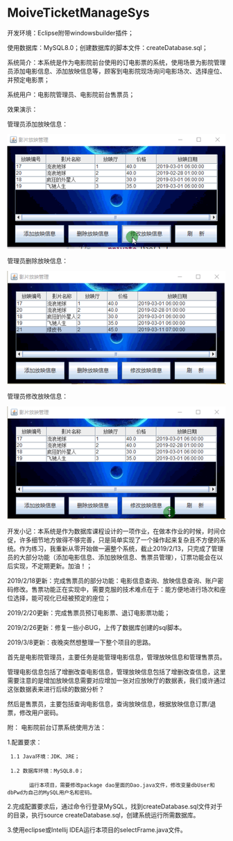 # MoiveTicketManageSys
开发环境：Eclipse附带windowsbuilder插件；

使用数据库：MySQL8.0；创建数据库的脚本文件：createDatabase.sql；

系统简介：本系统是作为电影院前台使用的订电影票的系统，使用场景为影院管理员添加电影信息、添加放映信息等，顾客到电影院现场询问电影场次、选择座位、并预定电影票；

系统用户：电影院管理员、电影院前台售票员；

效果演示：

管理员添加放映信息：

![Add play info](demo/AddPlayInfo.gif)

管理员删除放映信息：

![Delete play info](demo/DeletePlayInfo.gif)

管理员修改放映信息：

![Delete play info](demo/ModifyPlayInfo.gif)

开发小记：本系统是作为数据库课程设计的一项作业，在做本作业的时候，时间仓促，许多细节地方做得不够完善，只是简单实现了一个操作起来复杂且不方便的系统。作为练习，我重新从零开始做一遍整个系统，截止2019/2/13，只完成了管理员的大部分功能（添加电影信息、添加放映信息、售票员管理），订票功能会在以后实现，不定期更新。加油！；

2019/2/18更新：完成售票员的部分功能：电影信息查询、放映信息查询、账户密码修改。售票功能正在实现中，需要克服的技术难点在于：能方便地进行场次和座位选择，能可视化已经被预定的座位；

2019/2/20更新：完成售票员预订电影票、退订电影票功能；

2019/2/26更新：修复一些小BUG，上传了数据库创建的sql脚本。

2019/3/8更新：夜晚突然想整理一下整个项目的思路。

首先是电影院管理员，主要任务是能管理电影信息，管理放映信息和管理售票员。

管理电影信息包括了增删改查电影信息，管理放映信息包括了增删改查信息，这里需要注意的是增加放映信息需要对应增加一张对应放映厅的数据表，我们或许通过这张数据表来进行后续的数据分析？

然后是售票员，主要包括查询电影信息，查询放映信息，根据放映信息订票/退票，修改用户密码。


附：
电影院前台订票系统使用方法：

1.配置要求：

     1.1 Java环境：JDK、JRE；
     
     1.2 数据库环境：MySQL8.0；
     
           运行本项目，需要修改package dao里面的Dao.java文件，修改变量dbUser和dbPwd为自己的MySQL用户名和密码。
           
2.完成配置要求后，通过命令行登录MySQL，找到createDatabase.sql文件对于的目录，执行source createDatabase.sql，创建系统运行所需数据库。

3.使用eclipse或Intellij IDEA运行本项目的selectFrame.java文件。
